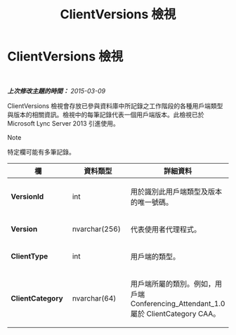 ﻿---
title: ClientVersions 檢視
TOCTitle: ClientVersions 檢視
ms:assetid: caf7678f-83a0-46c8-83cc-fee4c3991f52
ms:mtpsurl: https://technet.microsoft.com/zh-tw/library/JJ721891(v=OCS.15)
ms:contentKeyID: 49890312
ms.date: 08/10/2015
mtps_version: v=OCS.15
ms.translationtype: HT
---

# ClientVersions 檢視

 

_**上次修改主題的時間：** 2015-03-09_

ClientVersions 檢視會存放已參與資料庫中所記錄之工作階段的各種用戶端類型與版本的相關資訊。檢視中的每筆記錄代表一個用戶端版本。此檢視已於 Microsoft Lync Server 2013 引進使用。

> [!NOTE]  
> 特定欄可能有多筆記錄。




<table>
<colgroup>
<col style="width: 33%" />
<col style="width: 33%" />
<col style="width: 33%" />
</colgroup>
<thead>
<tr class="header">
<th>欄</th>
<th>資料類型</th>
<th>詳細資料</th>
</tr>
</thead>
<tbody>
<tr class="odd">
<td><p><strong>VersionId</strong></p></td>
<td><p>int</p></td>
<td><p>用於識別此用戶端類型及版本的唯一號碼。</p></td>
</tr>
<tr class="even">
<td><p><strong>Version</strong></p></td>
<td><p>nvarchar(256)</p></td>
<td><p>代表使用者代理程式。</p></td>
</tr>
<tr class="odd">
<td><p><strong>ClientType</strong></p></td>
<td><p>int</p></td>
<td><p>用戶端的類型。</p></td>
</tr>
<tr class="even">
<td><p><strong>ClientCategory</strong></p></td>
<td><p>nvarchar(64)</p></td>
<td><p>用戶端所屬的類別。例如，用戶端 Conferencing_Attendant_1.0 屬於 ClientCategory CAA。</p></td>
</tr>
</tbody>
</table>

